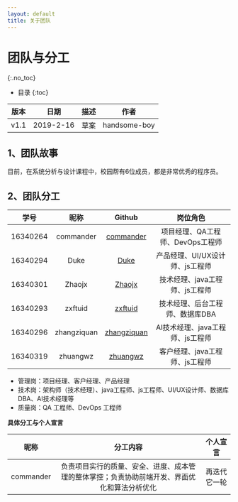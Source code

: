 ```yaml
---
layout: default
title: 关于团队
---
```


# 团队与分工
{:.no_toc}

* 目录
{:toc}

| 版本 |   日期    | 描述 |  作者   |
| :--: | :-------: | :--: | :-----: |
| v1.1 | 2019-2-16 | 草案 | handsome-boy |

## 1、团队故事

目前，在系统分析与设计课程中，校园帮有6位成员，都是非常优秀的程序员。

## 2、团队分工

|学号|昵称|Github|岗位角色|
|:--:|:--:|:--:|:--:|
|16340264|commander|[commander](https://github.com/orgs/TeamWeGo/people/hackerpeter1)|项目经理、QA工程师、DevOps工程师|
|16340294|Duke|[Duke](https://github.com/orgs/TeamWeGo/people/DukeCheung)|产品经理、UI/UX设计师、js工程师|
|16340301|Zhaojx|[Zhaojx](https://github.com/orgs/TeamWeGo/people/JunxiangZhao)|技术经理、java工程师、js工程师|
|16340293|zxftuid|[zxftuid](https://github.com/orgs/TeamWeGo/people/Tuid)|技术经理、后台工程师、数据库DBA|
|16340296|zhangziquan|[zhangziquan](https://github.com/orgs/TeamWeGo/people/zhangziquan)|AI技术经理、java工程师、js工程师|
|16340319|zhuangwz|[zhuangwz](https://github.com/orgs/TeamWeGo/people/zhuangwz)|客户经理、java工程师、js工程师|

* 管理岗：项目经理、客户经理、产品经理
* 技术岗：架构师（技术经理）、java工程师、js工程师、UI/UX设计师、数据库DBA、AI技术经理等
* 质量岗：QA 工程师、DevOps 工程师

**具体分工与个人宣言**

|昵称|分工内容|个人宣言|
|:--:|:--:|:--:|
|commander|负责项目实行的质量、安全、进度、成本管理的整体掌控；负责协助前端开发、界面优化和算法分析优化|再迭代它一轮|